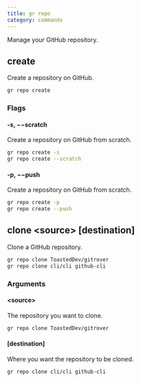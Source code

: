 ```yaml
---
title: gr repo
category: commands
---
```


Manage your GitHub repository.

## create

Create a repository on GitHub.

```bash
gr repo create
```

### Flags

#### -s, &minus;&minus;scratch

Create a repository on GitHub from scratch.

```bash
gr repo create -s
gr repo create --scratch
```

#### -p, &minus;&minus;push

Create a repository on GitHub from scratch.

```bash
gr repo create -p
gr repo create --push
```

## clone \<source\> [destination]

Clone a GitHub repository.

```bash
gr repo clone ToastedDev/gitrover
gr repo clone cli/cli github-cli
```

### Arguments

#### \<source\>

The repository you want to clone.

```bash
gr repo clone ToastedDev/gitrover
```

#### [destination]

Where you want the repository to be cloned.

```bash
gr repo clone cli/cli github-cli
```
